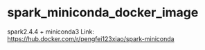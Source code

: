 # spark_miniconda_docker_image
spark2.4.4 + miniconda3
Link: https://hub.docker.com/r/pengfei123xiao/spark-miniconda
